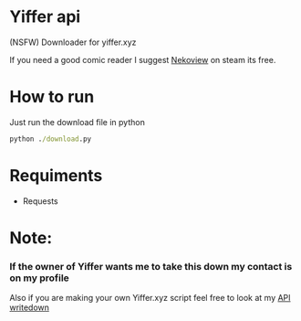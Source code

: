 # Yiffer api
(NSFW) Downloader for yiffer.xyz

If you need a good comic reader I suggest [Nekoview](https://store.steampowered.com/app/1197580/Nekoview/) on steam its free.

# How to run
Just run the download file in python
```cmd
python ./download.py
```

# Requiments
* Requests

# Note:
### If the owner of Yiffer wants me to take this down my contact is on my profile
Also if you are making your own Yiffer.xyz script feel free to look at my [API writedown](https://github.com/Cool-ShowTTV/Yiffer-API)
